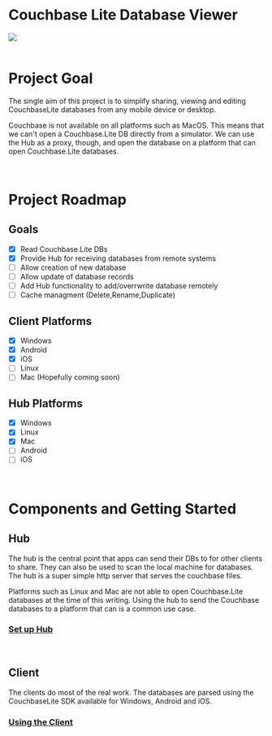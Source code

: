 # Couchbase Lite Database Viewer
<img src="https://github.com/jaytilly/Couchbase.Lite.DbViewer/actions/workflows/dotnet.yml/badge.svg" />

<br>
<br>

# Project Goal
The single aim of this project is to simplify sharing, viewing and editing CouchbaseLite databases from any mobile device or desktop. 

Couchbase is not available on all platforms such as MacOS. This means that we can't open a Couchbase.Lite DB directly from a simulator. We can use the Hub as a proxy, though, and open the database on a platform that can open Couchbase.Lite databases.

<br>

# Project Roadmap
## Goals
- [x] Read Couchbase.Lite DBs
- [x] Provide Hub for receiving databases from remote systems
- [ ] Allow creation of new database
- [ ] Allow update of database records 
- [ ] Add Hub functionality to add/overrwrite database remotely
- [ ] Cache managment (Delete,Rename,Duplicate)
  
## Client Platforms
- [x] Windows
- [x] Android
- [x] iOS
- [ ] Linux
- [ ] Mac (Hopefully coming soon)

## Hub Platforms
- [x] Windows
- [x] Linux
- [x] Mac 
- [ ] Android
- [ ] iOS

<br>

# Components and Getting Started
## Hub
  The hub is the central point that apps can send their DBs to for other clients to share. They can also be used to scan the local machine for databases.  The hub is a super simple http server that serves the couchbase files.
  
  Platforms such as Linux and Mac are not able to open Couchbase.Lite databases at the time of this writing.  Using the hub to send the Couchbase databases to a platform that can is a common use case.
### [Set up Hub](https://github.com/jaytilly/Couchbase.Lite.DbViewer/blob/main/media/docs/SettingUpHub.md)
<br>

## Client
  The clients do most of the real work. The databases are parsed using the CouchbaseLite SDK available for Windows, Android and iOS. 
### [Using the Client](https://github.com/jaytilly/Couchbase.Lite.DbViewer/blob/main/media/docs/UsingClient.md)


